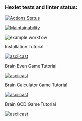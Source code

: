 ### Hexlet tests and linter status:
[![Actions Status](https://github.com/hsifananab/frontend-project-lvl1/workflows/hexlet-check/badge.svg)](https://github.com/hsifananab/frontend-project-lvl1/actions)

[![Maintainability](https://api.codeclimate.com/v1/badges/60be3b8e90c1a4754987/maintainability)](https://codeclimate.com/github/hsifananab/frontend-project-lvl1/maintainability)

![example workflow](https://github.com/hsifananab/frontend-project-lvl1/actions/workflows/superlinter.yml/badge.svg)

Installation Tutorial

[![asciicast](https://asciinema.org/a/UqonrcdnMP7fM5eF6tehXQDPY.svg)](https://asciinema.org/a/UqonrcdnMP7fM5eF6tehXQDPY)

Brain Even Game Tutorial

[![asciicast](https://asciinema.org/a/o3je2nqFJp9SXyc5E2zEZGWnY.svg)](https://asciinema.org/a/o3je2nqFJp9SXyc5E2zEZGWnY)

Brain Calculator Game Tutorial 

[![asciicast](https://asciinema.org/a/z4QiQZbPY29AUJwmMRlsiAhOr.svg)](https://asciinema.org/a/z4QiQZbPY29AUJwmMRlsiAhOr)

Brain GCD Game Tutorial

[![asciicast](https://asciinema.org/a/TXBxOl9WE95KGehxrZASxbI3V.svg)](https://asciinema.org/a/TXBxOl9WE95KGehxrZASxbI3V)